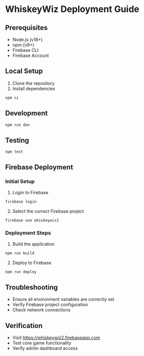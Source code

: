 # WhiskeyWiz Deployment Guide

## Prerequisites
- Node.js (v18+)
- npm (v9+)
- Firebase CLI
- Firebase Account

## Local Setup
1. Clone the repository
2. Install dependencies
```bash
npm ci
```

## Development
```bash
npm run dev
```

## Testing
```bash
npm test
```

## Firebase Deployment

### Initial Setup
1. Login to Firebase
```bash
firebase login
```

2. Select the correct Firebase project
```bash
firebase use whiskeywiz2
```

### Deployment Steps
1. Build the application
```bash
npm run build
```

2. Deploy to Firebase
```bash
npm run deploy
```

## Troubleshooting
- Ensure all environment variables are correctly set
- Verify Firebase project configuration
- Check network connections

## Verification
- Visit https://whiskeywiz2.firebaseapp.com
- Test core game functionality
- Verify admin dashboard access
